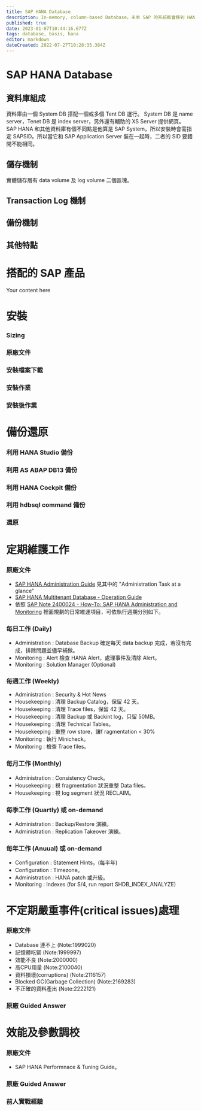 ```yaml
---
title: SAP HANA Database
description: In-memory, column-based Database。未來 SAP 的系統都會移到 HANA 平台上。
published: true
date: 2023-01-07T10:44:16.677Z
tags: database, basis, hana
editor: markdown
dateCreated: 2022-07-27T10:28:35.384Z
---
```


# SAP HANA Database
## 資料庫組成
資料庫由一個 System DB 搭配一個或多個 Tent DB 運行。
System DB 是 name server，Tenet DB 是 index server，另外還有輔助的 XS Server 提供網頁。
SAP HANA 和其他資料庫有個不同點是他算是 SAP System，所以安裝時會需指定 SAPSID。所以當它和 SAP Application Server 裝在一起時，二者的 SID 要錯開不能相同。
## 儲存機制
實體儲存層有 data volume 及 log volume 二個區塊。
## Transaction Log 機制
## 備份機制
## 其他特點

# 搭配的 SAP 產品
Your content here

# 安裝

### Sizing
### 原廠文件
### 安裝檔案下載
### 安裝作業
### 安裝後作業

# 備份還原
### 利用 HANA Studio 備份
### 利用 AS ABAP DB13 備份
### 利用 HANA Cockpit 備份
### 利用 hdbsql command 備份
### 還原


# 定期維護工作
### 原廠文件
* [SAP HANA Administration Guide](https://help.sap.com/viewer/6b94445c94ae495c83a19646e7c3fd56/latest/en-US/330e5550b09d4f0f8b6cceb14a64cd22.html) 見其中的 "Administration Task at a glance"
* [SAP HANA Multitenant Database - Operation Guide ](https://help.sap.com/docs/SAP_HANA_PLATFORM/78209c1d3a9b41cd8624338e42a12bf6?locale=en-US&state=PRODUCTION&version=2.0.06)
* 依照 [SAP Note 2400024 - How-To: SAP HANA Administration and Monitoring](https://launchpad.support.sap.com/#/notes/2400024) 裡面規劃的日常維運項目，可依執行週期分別如下。
### 每日工作 (Daily)
* Administration : Database Backup
  確定每天 data backup 完成，若沒有完成，排除問題並儘早補做。
* Monitoring : Alert
  檢查 HANA Alert，處理事件及清除 Alert。
* Monitoring : Solution Manager (Optional)

### 每週工作 (Weekly)
* Administration : Security & Hot News
* Housekeeping : 清理 Backup Catalog，保留 42 天。
* Housekeeping : 清理 Trace files，保留 42 天。
* Housekeeping : 清理 Backup 或 Backint log，只留 50MB。
* Housekeeping : 清理 Technical Tables。
* Housekeeping : 重整 row store，讓f ragmentation < 30%
* Monitoring : 執行 Minicheck。
* Monitoring : 檢查 Trace files。


### 每月工作 (Monthly)
* Administration : Consistency Check。
* Housekeeping : 視 fragmentation 狀況重整 Data files。
* Housekeeping : 視 log segment 狀況 RECLAIM。

### 每季工作 (Quartly) 或 on-demand
* Administration : Backup/Restore 演練。
* Administration : Replication Takeover 演練。

### 每年工作 (Anuual) 或 on-demand
* Configuration : Statement Hints。(每半年)
* Configuration : Timezone。
* Administration : HANA patch 或升級。
* Monitoring : Indexes (for S/4, run report SHDB_INDEX_ANALYZE)

# 不定期嚴重事件(critical issues)處理
### 原廠文件
* Database 連不上 (Note:1999020)
* 記憶體吃緊 (Note:1999997)
* 效能不良 (Note:2000000)
* 高CPU用量 (Note:2100040)
* 資料損壞(corruptions) (Note:2116157)
* Blocked GC(Garbage Collection) (Note:2169283)
* 不正確的資料產出 (Note:2222121)
### 原廠 Guided Answer

# 效能及參數調校
### 原廠文件
* SAP HANA Performnace & Tuning Guide。
### 原廠 Guided Answer

### 前人實戰經驗





